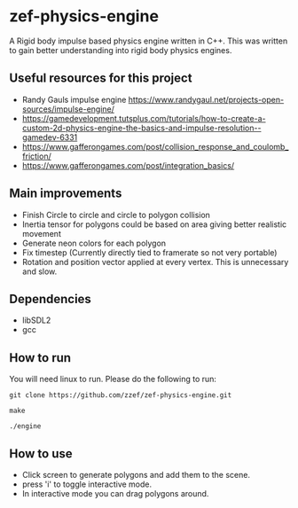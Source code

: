 # zef-physics-engine

A Rigid body impulse based physics engine written in C++. This was written to gain better understanding into rigid body physics engines. 

## Useful resources for this project

- Randy Gauls impulse engine https://www.randygaul.net/projects-open-sources/impulse-engine/
- https://gamedevelopment.tutsplus.com/tutorials/how-to-create-a-custom-2d-physics-engine-the-basics-and-impulse-resolution--gamedev-6331
- https://www.gafferongames.com/post/collision_response_and_coulomb_friction/
- https://www.gafferongames.com/post/integration_basics/

## Main improvements

- Finish Circle to circle and circle to polygon collision
- Inertia tensor for polygons could be based on area giving better realistic movement
- Generate neon colors for each polygon
- Fix timestep (Currently directly tied to framerate so not very portable)
- Rotation and position vector applied at every vertex. This is unnecessary and slow.

## Dependencies
- libSDL2
- gcc

## How to run
You will need linux to run. Please do the following to run:

`git clone https://github.com/zzef/zef-physics-engine.git`

`make`

`./engine`

## How to use

- Click screen to generate polygons and add them to the scene. 
- press 'i' to toggle interactive mode. 
- In interactive mode you can drag polygons around.

